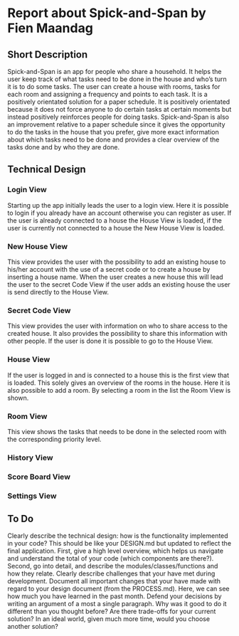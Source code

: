 # Report about Spick-and-Span by Fien Maandag

## Short Description
Spick-and-Span is an app for people who share a household. It helps the user keep track of what tasks need to be done in the house and who’s turn it is to do some tasks. The user can create a house with rooms, tasks for each room and assigning a frequency and points to each task. It is a positively orientated solution for a paper schedule. It is positively orientated because it does not force anyone to do certain tasks at certain moments but instead positively reinforces people for doing tasks. Spick-and-Span is also an improvement relative to a paper schedule since it gives the opportunity to do the tasks in the house that you prefer, give more exact information about which tasks need to be done and provides a clear overview of the tasks done and by who they are done.

## Technical Design
### Login View
Starting up the app initially leads the user to a login view. Here it is possible to login if you already have an account otherwise you can register as user. If the user is already connected to a house the House View is loaded, if the user is currently not connected to a house the New House View is loaded.

### New House View
This view provides the user with the possibility to add an existing house to his/her account with the use of a secret code or to create a house by inserting a house name. When the user creates a new house this will lead the user to the secret Code View if the user adds an existing house the user is send directly to the House View.

### Secret Code View
This view provides the user with information on who to share access to the created house. It also provides the possibility to share this information with other people. If the user is done it is possible to go to the House View.

### House View
If the user is logged in and is connected to a house this is the first view that is loaded. This solely gives an overview of the rooms in the house. Here it is also possible to add a room. By selecting a room in the list the Room View is shown.

### Room View
This view shows the tasks that needs to be done in the selected room with the corresponding priority level. 

### History View

### Score Board View

### Settings View


## To Do
Clearly describe the technical design: how is the functionality implemented in your code? This should be like your DESIGN.md but updated to reflect the final application. First, give a high level overview, which helps us navigate and understand the total of your code (which components are there?). Second, go into detail, and describe the modules/classes/functions and how they relate.
Clearly describe challenges that your have met during development. Document all important changes that your have made with regard to your design document (from the PROCESS.md). Here, we can see how much you have learned in the past month.
Defend your decisions by writing an argument of a most a single paragraph. Why was it good to do it different than you thought before? Are there trade-offs for your current solution? In an ideal world, given much more time, would you choose another solution?

